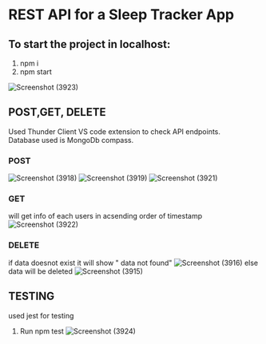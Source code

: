 # REST API for a Sleep Tracker App

## To start the project in localhost:

1. npm i
2. npm start <br/>
   
![Screenshot (3923)](https://github.com/sakshi8299/sleep_tracker_app/assets/78993444/3e4446b4-361c-41d5-a8f9-24e6c3b0e922)
   
## POST,GET, DELETE

Used Thunder Client VS code extension to check API endpoints.<br/>
Database used is MongoDb compass.

### POST
![Screenshot (3918)](https://github.com/sakshi8299/sleep_tracker_app/assets/78993444/37ecf411-2bda-4ca6-b9cc-0121457a7387)
![Screenshot (3919)](https://github.com/sakshi8299/sleep_tracker_app/assets/78993444/23d4dcde-d542-4cc7-8b6b-6cb20f19cb28)
![Screenshot (3921)](https://github.com/sakshi8299/sleep_tracker_app/assets/78993444/495e1fc9-1885-47cd-b794-47912a048780)


### GET
will get info of each users in acsending order of timestamp
![Screenshot (3922)](https://github.com/sakshi8299/sleep_tracker_app/assets/78993444/2c819b68-b80f-491f-96b4-4f59b16b868d)


### DELETE
if data doesnot exist it will show " data not found"
![Screenshot (3916)](https://github.com/sakshi8299/sleep_tracker_app/assets/78993444/4f90ac98-92c5-4a82-89de-56d246528c9e)
else data will be deleted
![Screenshot (3915)](https://github.com/sakshi8299/sleep_tracker_app/assets/78993444/fb180cf3-5725-4dc3-a6ae-bf2bc742d640)

## TESTING
used jest for testing
1. Run npm test
![Screenshot (3924)](https://github.com/sakshi8299/sleep_tracker_app/assets/78993444/1458b00a-50dd-4b33-936f-c0d49ee2ae8c)
